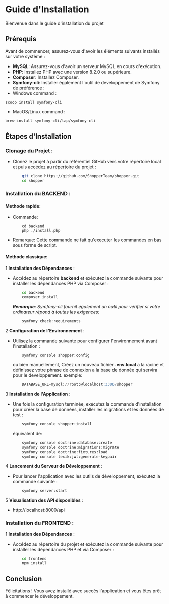 # Guide d'Installation

Bienvenue dans le guide d'installation du projet

## Prérequis

Avant de commencer, assurez-vous d'avoir les éléments suivants installés sur votre système :

- **MySQL**: Assurez-vous d'avoir un serveur MySQL en cours d'exécution.
- **PHP**: Installez PHP avec une version 8.2.0 ou supérieure.
- **Composer**: Installez Composer.
- **Symfony-cli**: Installer également l'outil de developpement de Symfony de préférence :
- Windows command :
```
scoop install symfony-cli
```
- MacOS/Linux command : 
```
brew install symfony-cli/tap/symfony-cli
```

## Étapes d'Installation

### **Clonage du Projet** :
   - Clonez le projet à partir du référentiel GitHub vers votre répertoire local et puis accédez au répertoire du projet :

        ```bash
            git clone https://github.com/ShopperTeam/shopper.git
            cd shopper
        ```

### **Installation du BACKEND** :

#### Methode rapide:
*   Commande:
    ```pwsh
        cd backend
        php ./install.php
    ```
*   Remarque: Cette commande ne fait qu'executer les commandes en bas sous forme de script.


#### Methode classique:

1   **Installation des Dépendances** :

-   Accédez au répertoire **backend** et exécutez la commande suivante pour installer les dépendances PHP via Composer :
    ```bash
        cd backend
        composer install
    ```
    <i>**Remarque**: Symfony-cli fournit également un outil pour vérifier si votre ordinateur répond à toutes les exigences:</i>
    ```bash
        symfony check:requirements
    ```
2  **Configuration de l'Environnement** :

-   Utilisez la commande suivante pour configurer l'environnement avant l'installation :
    ```pwsh
        symfony console shopper:config
    ```
    ou bien manuellement, Créez un nouveau fichier **.env.local** a la racine et définissez votre phrase de connexion a la base de donnée qui servira pour le developpement.
    exemple:
    ```sql
        DATABASE_URL=mysql://root:@localhost:3306/shopper
    ```
3  **Installation de l'Application** :

-   Une fois la configuration terminée, exécutez la commande d'installation pour créer la base de données, installer les migrations et les données de test :
    ```bash
        symfony console shopper:install
    ```
    équivalent de:
    ```bash
        symfony console doctrine:database:create
        symfony console doctrine:migrations:migrate
        symfony console doctrine:fixtures:load
        symfony console lexik:jwt:generate-keypair
    ```
    
4  **Lancement du Serveur de Développement** :

-   Pour lancer l'application avec les outils de développement, exécutez la commande suivante :
    ```bash
        symfony server:start
    ```

5  **Visualisation des API disponibles** :
<!-- //TODO depuis la mise en place de l'authentification est ce toujours possible de visualiser l'api. -->
-   http://localhost:8000/api


### **Installation du FRONTEND** : 

1   **Installation des Dépendances** :

-   Accédez au répertoire du projet et exécutez la commande suivante pour installer les dépendances PHP et via Composer :
    ```bash
        cd frontend
        npm install
    ```

<!-- //TODO Angular ne semble pas utiliser les fichier .env pour gérer ces variables d'environnement. -->

<!-- 2  **Configuration de l'Environnement** :
-   Faites une copie du fichier **.env.example**, renommez le nouveau fichier en **.env.local**, puis remplissez les variables qui s'y trouvent avec vos propres variables d'environnement. -->

## Conclusion

Félicitations ! Vous avez installé avec succès l'application et vous êtes prêt à commencer le développement.
